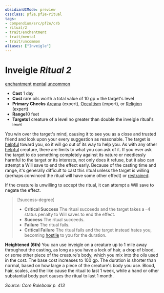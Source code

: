 ```yaml
---
obsidianUIMode: preview
cssclass: pf2e,pf2e-ritual
tags:
- compendium/src/pf2e/crb
- ritual/2
- trait/enchantment
- trait/mental
- trait/uncommon
aliases: ["Inveigle"]
---
```

# Inveigle *Ritual 2*  
[enchantment](rules/traits/enchantment.md)  [mental](rules/traits/mental.md)  [uncommon](rules/traits/uncommon.md)  

- **Cast** 1 day
- **Cost** rare oils worth a total value of 10 gp × the target's level
- **Primary Checks** [Arcana](../../skills.md#Arcana) (expert), [Occultism](../../skills.md#Occultism) (expert), or [Religion](../../skills.md#Religion) (expert)
- **Range**10 feet
- **Targets**1 creature of a level no greater than double the inveigle ritual's level

You win over the target's mind, causing it to see you as a close and trusted friend and look upon your every suggestion as reasonable. The target is [helpful](rules/conditions.md#Helpful) toward you, so it will go out of its way to help you. As with any other [helpful](rules/conditions.md#Helpful) creature, there are limits to what you can ask of it. If you ever ask the target to do something completely against its nature or needlessly harmful to the target or its interests, not only does it refuse, but it also can attempt a Will save to end the effect early. Because of the casting time and range, it's generally difficult to cast this ritual unless the target is willing (perhaps convinced the ritual will have some other effect) or [restrained](rules/conditions.md#Restrained).

If the creature is unwilling to accept the ritual, it can attempt a Will save to negate the effect.

> [!success-degree] 
> - **Critical Success** The ritual succeeds and the target takes a –4 status penalty to Will saves to end the effect.
> - **Success** The ritual succeeds.
> - **Failure** The ritual fails.
> - **Critical Failure** The ritual fails and the target instead hates you, becoming [hostile](rules/conditions.md#Hostile) to you for the duration.

**Heightened (6th)** You can use inveigle on a creature up to 1 mile away throughout the casting, as long as you have a lock of hair, a drop of blood, or some other piece of the creature's body, which you mix into the oils used in the cost. The base cost increases to 100 gp. The duration is shorter than normal, based on how large a piece of the creature's body you use. Blood, hair, scales, and the like cause the ritual to last 1 week, while a hand or other substantial body part causes the ritual to last 1 month.

*Source: Core Rulebook p. 413*